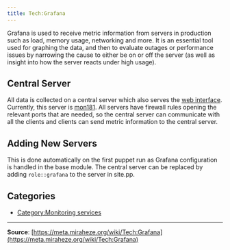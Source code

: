 ```yaml
---
title: Tech:Grafana
---
```


Grafana is used to receive metric information from servers in production such as load, memory usage, networking and more. It is an essential tool used for graphing the data, and then to evaluate outages or performance issues by narrowing the cause to either be on or off the server (as well as insight into how the server reacts under high usage).

## Central Server 

All data is collected on a central server which also serves the [web interface](https://grafana.wikitide.net/). Currently, this server is [mon181](/tech-docs/techmon181). All servers have firewall rules opening the relevant ports that are needed, so the central server can communicate with all the clients and clients can send metric information to the central server.

## Adding New Servers 

This is done automatically on the first puppet run as Grafana configuration is handled in the base module. The central server can be replaced by adding `role::grafana` to the server in site.pp.

## Categories

* [Category:Monitoring services](https://meta.miraheze.org/wiki/Category:Monitoring_services)

----
**Source**: [https://meta.miraheze.org/wiki/Tech:Grafana](https://meta.miraheze.org/wiki/Tech:Grafana)